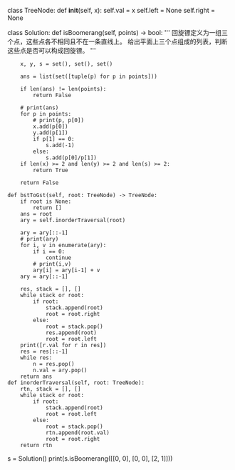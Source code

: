 class TreeNode:
    def __init__(self, x):
        self.val = x
        self.left = None
        self.right = None


class Solution:
    def isBoomerang(self, points) -> bool:
        '''
        回旋镖定义为一组三个点，这些点各不相同且不在一条直线上。
        给出平面上三个点组成的列表，判断这些点是否可以构成回旋镖。
        '''

        x, y, s = set(), set(), set()

        ans = list(set([tuple(p) for p in points]))

        if len(ans) != len(points):
            return False

        # print(ans)
        for p in points:
            # print(p, p[0])
            x.add(p[0])
            y.add(p[1])
            if p[1] == 0:
                s.add(-1)
            else:
                s.add(p[0]/p[1])
        if len(x) >= 2 and len(y) >= 2 and len(s) >= 2:
            return True

        return False

    def bstToGst(self, root: TreeNode) -> TreeNode:
        if root is None:
            return []
        ans = root
        ary = self.inorderTraversal(root)
        
        ary = ary[::-1]
        # print(ary)
        for i, v in enumerate(ary):
            if i == 0: 
                continue
            # print(i,v)
            ary[i] = ary[i-1] + v
        ary = ary[::-1]            
 
        res, stack = [], []
        while stack or root:
            if root:
                stack.append(root) 
                root = root.right
            else:
                root = stack.pop()
                res.append(root)
                root = root.left
        print([r.val for r in res])
        res = res[::-1]
        while res:
            n = res.pop()
            n.val = ary.pop()
        return ans
    def inorderTraversal(self, root: TreeNode):
        rtn, stack = [], []
        while stack or root:
            if root:
                stack.append(root)
                root = root.left
            else:
                root = stack.pop()
                rtn.append(root.val)
                root = root.right
        return rtn

s = Solution()
print(s.isBoomerang([[0, 0], [0, 0], [2, 1]]))
